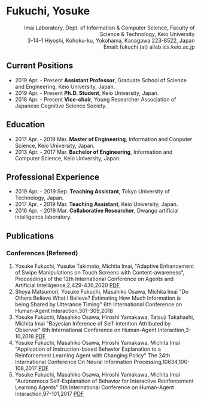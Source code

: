 # Fukuchi, Yosuke 
<div style="text-align: right;">
Imai Laboratory, Dept. of Information & Computer Science, Faculty of Science & Technology, Keio University<br>
3-14-1 Hiyoshi, Kohoku-ku, Yokohama, Kanagawa 223-8522, Japan<br>
Email: fukuchi (at) ailab.ics.keio.ac.jp 
</div>

## Current Positions
- 2019 Apr. - Present **Assistant Professor**, Graduate School of Science and Engineering, Keio University, Japan.
- 2019 Apr. - Present **Ph.D. Student**, Keio University, Japan.
- 2018 Apr. - Present **Vice-chair**, Young Researcher Association of Japanese Cognitive Science Society.

## Education
- 2017 Apr. - 2019 Mar. **Master of Engineering**, Information and Conputer Science, Keio University, Japan.
- 2013 Apr. - 2017 Mar. **Bachelor of Engineering**, Information and Computer Science, Keio University, Japan.

## Professional Experience
- 2019 Apr. - 2019 Sep. **Teaching Assistant**, Tokyo University of Technology, Japan.
- 2017 Apr. - 2019 Mar. **Teaching Assistant**, Keio University, Japan.
- 2016 Apr. - 2019 Mar. **Collaborative Researcher**, Dwango artificial intelligence laboratory.

## Publications
### Conferences (Refereed)
1. Yosuke Fukuchi, Yusuke Takimoto, Michita Imai,
"Adaptive Enhancement of Swipe Manipulations on Touch Screens with Content-awareness",
Proceedings of the 12th International Conference on Agents and Artificial Intelligence,2,429-436,2020 [PDF](http://insticc.org/node/TechnicalProgram/icaart/presentationDetails/89178)
1. Shoya Matsumori, Yosuke Fukuchi, Masahiko Osawa, Michita Imai
"Do Others Believe What I Believe? Estimating How Much Information is being Shared by Utterance Timing"
6th International Conference on Human-Agent Interaction,301-309,2018
1. Yosuke Fukuchi, Masahiko Osawa, Hiroshi Yamakawa, Tatsuji Takahashi, Michita Imai
"Bayesian Inference of Self-intention Attributed by Observer"
6th International Conference on Human-Agent Interaction,3-10,2018 [PDF](https://arxiv.org/abs/1810.05564)
1. Yosuke Fukuchi, Masahiko Osawa, Hiroshi Yamakawa, Michita Imai
"Application of Instruction-based Behavior Explanation to a Reinforcement Learning Agent with Changing Policy"
The 24th International Conference On Neural Information Processing,10634,100-108,2017 [PDF](https://drive.google.com/file/d/0B8j5f8TKRudIX2V3dkx2VkdZc28/view?usp=sharing)
1. Yosuke Fukuchi, Masahiko Osawa, Hiroshi Yamakawa, Michita Imai
"Autonomous Self-Explanation of Behavior for Interactive Reinforcement Learning Agents"
5th International Conference on Human-Agent Interaction,97-101,2017 [PDF](https://arxiv.org/abs/1810.08811)
